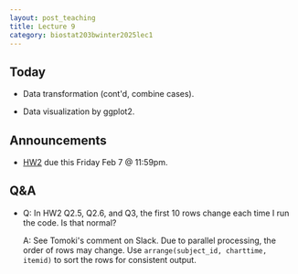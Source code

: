 ```yaml
---
layout: post_teaching
title: Lecture 9
category: biostat203bwinter2025lec1
---
```


## Today

* Data transformation (cont'd, combine cases).

* Data visualization by ggplot2.

## Announcements

* [HW2](https://ucla-biostat-203b.github.io/2025winter/hw/hw2/hw2.html) due this Friday Feb 7 @ 11:59pm.

## Q&A

* Q: In HW2 Q2.5, Q2.6, and Q3, the first 10 rows change each time I run the code. Is that normal?

    A: See Tomoki's comment on Slack. Due to parallel processing, the order of rows may change. Use `arrange(subject_id, charttime, itemid)` to sort the rows for consistent output.
    
